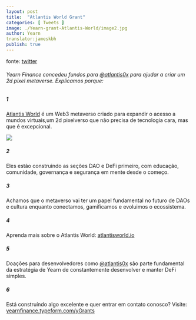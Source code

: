 ```yaml
---
layout: post
title:  "Atlantis World Grant"
categories: [ Tweets ]
image: ./Yearn-grant-Atlantis-World/image2.jpg
author: Yearn
translator:jameskbh
publish: true
---
```


fonte: [twitter](https://twitter.com/iearnfinance/status/1432387438014435332)

###### Yearn Finance concedeu fundos para [@atlantis0x](https://twitter.com/atlantis0x) para ajudar a criar um 2d pixel metaverse. Explicamos porque:

##### 1

[Atlantis World](https://twitter.com/atlantis0x) é um Web3 metaverso criado para expandir o acesso a mundos virtuais,um 2d pixelverso que não precisa de tecnologia cara, mas que é excepcional.

![](image2.jpg)

##### 2

Eles estão construindo as seções DAO e DeFi primeiro, com educação, comunidade, governança e segurança em mente desde o começo.

##### 3

Achamos que o metaverso vai ter um papel fundamental no futuro de DAOs e cultura enquanto conectamos, gamificamos e evoluimos o ecossistema.

##### 4

Aprenda mais sobre o Atlantis World: [atlantisworld.io](https://atlantisworld.io)

##### 5

Doações para desenvolvedores como [@atlantis0x](https://twitter.com/atlantis0x) são parte fundamental da estratégia de Yearn de constantemente desenvolver e manter DeFi simples.

##### 6

Está construíndo algo excelente e quer entrar em contato conosco? Visite: [yearnfinance.typeform.com/yGrants](https://yearnfinance.typeform.com/yGrants)
